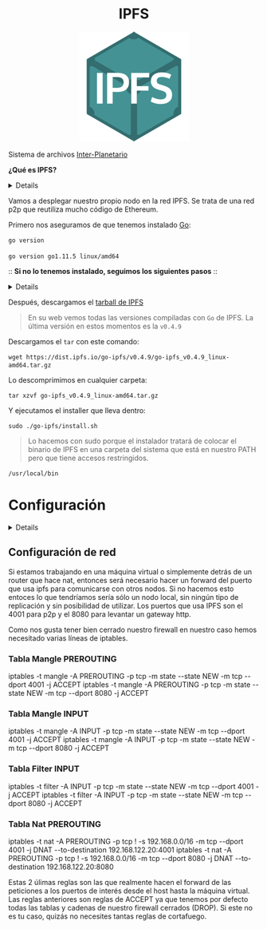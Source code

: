 <h1 align="center">IPFS</h1>

<p align="center">
<img src="images/ipfs.png">
</p>

Sistema de archivos [Inter-Planetario](https://es.wikipedia.org/wiki/Sistema_de_archivos_interplanetarios)

<sumary>

**¿Qué es IPFS?**
</sumary>
<details>

InterPlanetary File System (IPFS) es un [protocolo](https://es.wikipedia.org/wiki/Protocolo_de_comunicaciones) y una red diseñados para crear un método [peer-to-peer](https://es.wikipedia.org/wiki/Peer-to-peer) de almacenamiento y distribución de contenido [hipermedia](https://es.wikipedia.org/wiki/Hipermedia) en un [sistema de archivos distribuido](https://en.wikipedia.org/wiki/Clustered_file_system#Distributed_file_systems).

IPFS es un sistema de archivos distribuido de par a par que busca conectar todos los dispositivos informáticos con el mismo sistema de archivos. IPFS podría verse como un único grupo de [BitTorrent](https://es.wikipedia.org/wiki/BitTorrent), intercambiando objetos dentro de un repositorio [Git](https://es.wikipedia.org/wiki/Git). En otras palabras, IPFS proporciona un modelo de almacenamiento en [bloque](https://es.wikipedia.org/wiki/Bloque_(informática)) de alto rendimiento,  con [hipervínculos](https://es.wikipedia.org/wiki/Hiperenlace) y con dirección de contenido.

Se puede acceder al sistema de archivos de varias maneras, incluyendo a través de [FUSE](https://es.wikipedia.org/wiki/Sistema_de_archivos_en_el_espacio_de_usuario) y de [HTTP](https://es.wikipedia.org/wiki/Protocolo_de_transferencia_de_hipertexto).

* [Repositorio](https://github.com/ipfs/ipfs) IPFS.

* [Documentación](https://docs.ipfs.io/introduction/overview/) IPFS.

</details>

Vamos a desplegar nuestro propio nodo en la red IPFS.
Se trata de una red p2p que reutiliza mucho código de Ethereum.

Primero nos aseguramos de que tenemos instalado [Go](https://golang.org):

```
go version

go version go1.11.5 linux/amd64
```

<sumary>

:: **Si no lo tenemos instalado, seguimos los siguientes pasos** ::
</sumary>
<details>

```
wget -c 'https://dl.google.com/go/go1.11.5.linux-amd64.tar.gz' -O go1.11.5.linux-amd64.tar.gz
```

```
sudo tar -C /usr/local -xzf go1.11.5.linux-amd64.tar.gz
```

```
sudo rm -Rf go1.11.5.linux-amd64.tar.gz
```
**Añadimos lo siguiente en nuestro `.profile`**

```
PATH="\$PATH:/usr/local/go/bin"
GOPATH="\$HOME/go"
PATH="\$PATH:\$GOROOT/bin:\$GOPATH/bin"
```
> Podemos hacerlo directamente copiando lo siguiente en nuestra terminal:

```
cat <<EOT >> ~/.profile
#Go:
PATH="\$PATH:/usr/local/go/bin"
GOPATH="\$HOME/go"
PATH="\$PATH:\$GOROOT/bin:\$GOPATH/bin"
EOT
```
> Recargamos nuestro profile con:

```
source /home/$USER/.profile
```

</details>

Después, descargamos el [tarball de IPFS](https://dist.ipfs.io/go-ipfs)

> En su web vemos todas las versiones compiladas con `Go` de IPFS.
> La última versión en estos momentos es la `v0.4.9`

Descargamos el `tar` con este comando:

```
wget https://dist.ipfs.io/go-ipfs/v0.4.9/go-ipfs_v0.4.9_linux-amd64.tar.gz
```

Lo descomprimimos en cualquier carpeta:

```
tar xzvf go-ipfs_v0.4.9_linux-amd64.tar.gz
```

Y ejecutamos el installer que lleva dentro:

```
sudo ./go-ipfs/install.sh
```

> Lo hacemos con sudo porque el instalador tratará de colocar el binario de IPFS
en una carpeta del sistema que está en nuestro PATH pero que tiene accesos restringidos.

```
/usr/local/bin
```

<sumary>

# Configuración
</sumary>
<details>
Antes de iniciar nuestro sistema IPFS podemos personalizar algunas variables.
Por ejemplo, podemos especificar donde se guardará la base datos local.

Para ello declaramos la variable de sistema correspondiente.

Hay 2 maneras, a nivel de todo el sistema, añadiendo la variable en el servicio
del sistema:

```
IPFS_PATH=/data/ethereum/ipfs
```

O bien a nivel del usuario. Añadiendo la variable en

```
~/.bashrc
export IPFS_PATH=/data/ethereum/ipfs
```

En nuestro caso, como vamos a correr el daemon de ipfs como un servicio del
sistema hemos preferido hacerlo en el servicio.

Editamos nuestro archivo de servicio:

```
sudo vim /etc/systemd/system/ipfs.service
```

Y añadimos el siguiente contenido:

```
[Unit]
Description=IPFS Daemon
After=syslog.target network.target remote-fs.target nss-lookup.target

[Service]
Environment="IPFS_PATH=/data/ethereum/ipfs"
Type=simple
ExecStart=/usr/local/bin/ipfs daemon
User=user

[Install]
WantedBy=multi-user.target
```

Lo siguiente sería iniciar la base de datos y archivos de configuración. Para ello ipfs tiene el siguiente comando:
```
ipfs init
```

Tras esto ya podemos habilitar el servicio para que se arranque automáticamente en cada reinicio.

```
sudo systemclt daemon-reload
sudo systemctl enable ipfs
sudo systemctl start ipfs
```
</details>

## Configuración de red

Si estamos trabajando en una máquina virtual o simplemente detrás de un router que hace nat,
entonces será necesario hacer un forward del puerto que usa ipfs para comunicarse con otros nodos.
Si no hacemos esto entoces lo que tendríamos sería sólo un nodo local, sin ningún tipo de replicación
y sin posibilidad de utilizar. Los puertos que usa IPFS son el 4001 para p2p y el 8080 para levantar un
gateway http.

Como nos gusta tener bien cerrado nuestro firewall en nuestro caso hemos necesitado varias líneas de iptables.

### Tabla Mangle PREROUTING
iptables -t mangle -A PREROUTING -p tcp -m state --state NEW -m tcp --dport 4001 -j ACCEPT
iptables -t mangle -A PREROUTING -p tcp -m state --state NEW -m tcp --dport 8080 -j ACCEPT

### Tabla Mangle INPUT
iptables -t mangle -A INPUT -p tcp -m state --state NEW -m tcp --dport 4001 -j ACCEPT
iptables -t mangle -A INPUT -p tcp -m state --state NEW -m tcp --dport 8080 -j ACCEPT

### Tabla Filter INPUT
iptables -t filter -A INPUT -p tcp -m state --state NEW -m tcp --dport 4001 -j ACCEPT
iptables -t filter -A INPUT -p tcp -m state --state NEW -m tcp --dport 8080 -j ACCEPT

### Tabla Nat PREROUTING
iptables -t nat -A PREROUTING -p tcp ! -s 192.168.0.0/16 -m tcp --dport 4001  -j DNAT --to-destination 192.168.122.20:4001
iptables -t nat -A PREROUTING -p tcp ! -s 192.168.0.0/16 -m tcp --dport 8080  -j DNAT --to-destination 192.168.122.20:8080

Estas 2 úlimas reglas son las que realmente hacen el forward de las peticiones a los puertos de interés desde el host hasta
la máquina virtual. Las reglas anteriores son reglas de ACCEPT ya que tenemos por defecto todas las tablas y cadenas de nuestro
firewall cerrados (DROP). Si este no es tu caso, quizás no necesites tantas reglas de cortafuego.
